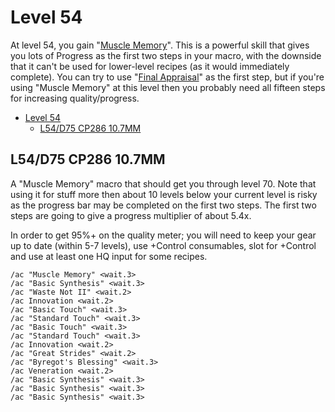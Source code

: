 # Level 54

At level 54, you gain "[Muscle Memory](https://ffxiv.consolegameswiki.com/wiki/Muscle_Memory)".  This is a powerful skill that gives you lots of Progress as the first two steps in your macro, with the downside that it can't be used for lower-level recipes (as it would immediately complete).  You can try to use "[Final Appraisal](https://ffxiv.consolegameswiki.com/wiki/Final_Appraisal)" as the first step, but if you're using "Muscle Memory" at this level then you probably need all fifteen steps for increasing quality/progress.

- [Level 54](#level-54)
  - [L54/D75 CP286 10.7MM](#l54d75-cp286-107mm)

## L54/D75 CP286 10.7MM

A "Muscle Memory" macro that should get you through level 70.  Note that using it for stuff more then about 10 levels below your current level is risky as the progress bar may be completed on the first two steps.  The first two steps are going to give a progress multiplier of about 5.4x.

In order to get 95%+ on the quality meter; you will need to keep your gear up to date (within 5-7 levels), use +Control consumables, slot for +Control and use at least one HQ input for some recipes.

```
/ac "Muscle Memory" <wait.3>
/ac "Basic Synthesis" <wait.3>
/ac "Waste Not II" <wait.2>
/ac Innovation <wait.2>
/ac "Basic Touch" <wait.3>
/ac "Standard Touch" <wait.3>
/ac "Basic Touch" <wait.3>
/ac "Standard Touch" <wait.3>
/ac Innovation <wait.2>
/ac "Great Strides" <wait.2>
/ac "Byregot's Blessing" <wait.3>
/ac Veneration <wait.2>
/ac "Basic Synthesis" <wait.3>
/ac "Basic Synthesis" <wait.3>
/ac "Basic Synthesis" <wait.3>
```
